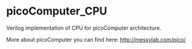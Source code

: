 # picoComputer_CPU
Verilog implementation of CPU for picoComputer architecture.

More about picoComputer you can find here: http://messylab.com/pico/
